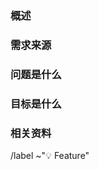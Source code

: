 <!-- markdownlint-disable MD041 -->
### 概述

<!-- 这里描述需求的概要信息 -->

### 需求来源

<!-- 例如时间、地点、提出人、在什么会议上等 -->

### 问题是什么

<!-- 痛点是怎样的？发生在什么情况下？造成了什么不好的后果？或哪里有提升的潜力？等等…… -->

### 目标是什么

<!-- 以什么样的目标来解决前面的问题。例如性能问题对应的性能目标、用户体验问题对应的交互步骤、功能缺失问题对应的功能描述等等。如果能有用户故事就更好了。 -->

### 相关资料

<!-- 尽可能提供一些相关的资料，比如一些资源链接、文档、邮件内容、会议纪要内容等。 -->

/label ~"💡 Feature"
